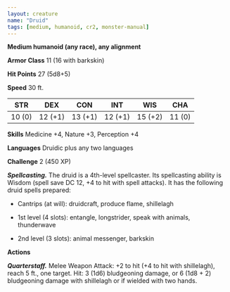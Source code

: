 ```yaml
---
layout: creature
name: "Druid"
tags: [medium, humanoid, cr2, monster-manual]
---
```


**Medium humanoid (any race), any alignment**

**Armor Class** 11 (16 with barkskin)

**Hit Points** 27 (5d8+5)

**Speed** 30 ft.

|   STR   |   DEX   |   CON   |   INT   |   WIS   |   CHA   |
|:-----:|:-----:|:-----:|:-----:|:-----:|:-----:|
| 10 (0) | 12 (+1) | 13 (+1) | 12 (+1) | 15 (+2) | 11 (0) |

**Skills** Medicine +4, Nature +3, Perception +4

**Languages** Druidic plus any two languages

**Challenge** 2 (450 XP)

***Spellcasting.*** The druid is a 4th-level spellcaster. Its spellcasting ability is Wisdom (spell save DC 12, +4 to hit with spell attacks). It has the following druid spells prepared:

* Cantrips (at will): druidcraft, produce flame, shillelagh

* 1st level (4 slots): entangle, longstrider, speak with animals, thunderwave

* 2nd level (3 slots): animal messenger, barkskin

**Actions**

***Quarterstaff.*** Melee Weapon Attack: +2 to hit (+4 to hit with shillelagh), reach 5 ft., one target. Hit: 3 (1d6) bludgeoning damage, or 6 (1d8 + 2) bludgeoning damage with shillelagh or if wielded with two hands.


